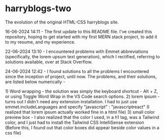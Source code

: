 # harryblogs-two
The evolution of the original HTML-CSS harryblogs site.

16-06-2024 14:11 - The first update to this README file. I've created this repository, hoping to get started with my first MERN stack project, to add it to my resume, and my experience.

22-06-2024 13:10 - I encountered problems with Emmet abbreviations (specifically, the lorem upsum text generation), which I rectified, referring to solutions available, over at Stack Overflow.

24-06-2024 12:42 - I found solutions to all the problems I encountered since the inception of project, until now. The problems, and their solutions, are listed below numerically -
                   <p> 1) Word wrapping - the solution was simply the keyboard shortcut - Alt + Z, or using Toggle Word Wrap in the VS Code search options.
                   2) lorem ipsum - turns out I didn't need any extension installation. I had to just use emmet.includeLanguages and specify "javascript" : "javascriptreact" (I realized that lorem ipsum 
                   actually worked fine in a html file)
                   3) small color preview box - I also realized that the color I used, in a h1 tag, was a Tailwind color, and I just had to install the Tailwind CSS IntelliSense extension (Before this, I 
                   found out that color boxes did appear beside color values in a css file)



